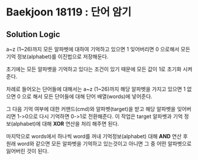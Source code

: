 # Baekjoon 18119 : 단어 암기

## Solution Logic

a~z (1~26)까지 모든 알파벳에 대하여 기억하고 있으면 1 잊어버리면 0 으로해서 모든 기억 정보(alphabet)를 이진법으로 저장해둔다.

초기에는 모든 알파벳을 기억하고 있다는 조건이 있기 때문에 모든 값이 1로 초기화 시켜준다.

차례로 들어오는 단어들에 대해서는 a~z (1~26)까지 해당 알파벳을 가지고 있으면 1 없으면 0 으로 해서 모든 단어들에 대해 단어 배열(words)에 넣어준다.

그 다음 기억 여부에 대한 커맨드(cmd)와 알파벳(target)을 받고 해당 알파벳을 잊어버리면 1->0으로 다시 기억하면 0->1로 전환해준다. 이 작업은 target 알파벳과 기억 정보(alphabet)에 대해 **XOR**  연산을 처리 해주면 된다.

마지막으로 words에서 하나씩 word를 꺼내 기억정보(alphabet) 대해 **AND** 연산 후 원래 word와 같으면 모든 알파벳을 기억하고 있는것이고 아니면 그 중 어떤 알파벳으로 잃어버린 것이 된다.
